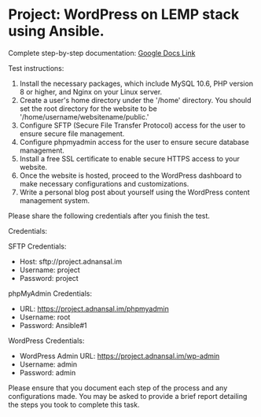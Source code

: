 # Project: WordPress on LEMP stack using Ansible.

Complete step-by-step documentation: [Google Docs Link](https://docs.google.com/document/d/1Aj8F6UzCGEH8UpkRSsvWXZRpzQ9DgYo7zL3WxyGRUg4/edit?usp=sharing)

Test instructions:
1. Install the necessary packages, which include MySQL 10.6, PHP version 8 or higher, and Nginx on your Linux server.
2. Create a user's home directory under the '/home' directory. You should set the root directory for the website to be '/home/username/websitename/public.'
3. Configure SFTP (Secure File Transfer Protocol) access for the user to ensure secure file management.
4. Configure phpmyadmin access for the user to ensure secure database management.
4. Install a free SSL certificate to enable secure HTTPS access to your website.
5. Once the website is hosted, proceed to the WordPress dashboard to make necessary configurations and customizations.
6. Write a personal blog post about yourself using the WordPress content management system.

Please share the following credentials after you finish the test.

Credentials:

SFTP Credentials:
- Host: sftp://project.adnansal.im
- Username: project
- Password: project

phpMyAdmin Credentials:
- URL: https://project.adnansal.im/phpmyadmin
- Username: root
- Password: Ansible#1

WordPress Credentials:
- WordPress Admin URL: https://project.adnansal.im/wp-admin
- Username: admin
- Password: admin

Please ensure that you document each step of the process and any configurations made. You may be asked to provide a brief report detailing the steps you took to complete this task.

